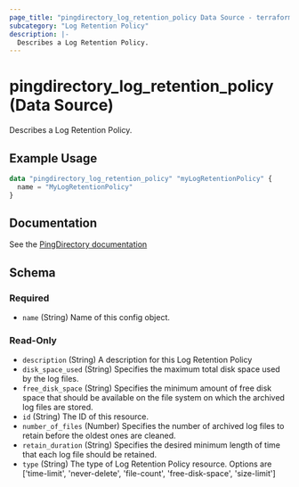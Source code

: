 ```yaml
---
page_title: "pingdirectory_log_retention_policy Data Source - terraform-provider-pingdirectory"
subcategory: "Log Retention Policy"
description: |-
  Describes a Log Retention Policy.
---
```


# pingdirectory_log_retention_policy (Data Source)

Describes a Log Retention Policy.

## Example Usage

```terraform
data "pingdirectory_log_retention_policy" "myLogRetentionPolicy" {
  name = "MyLogRetentionPolicy"
}
```

## Documentation
See the [PingDirectory documentation](https://docs.pingidentity.com/r/en-us/pingdirectory-93/pd_ds_config_log_retention)

<!-- schema generated by tfplugindocs -->
## Schema

### Required

- `name` (String) Name of this config object.

### Read-Only

- `description` (String) A description for this Log Retention Policy
- `disk_space_used` (String) Specifies the maximum total disk space used by the log files.
- `free_disk_space` (String) Specifies the minimum amount of free disk space that should be available on the file system on which the archived log files are stored.
- `id` (String) The ID of this resource.
- `number_of_files` (Number) Specifies the number of archived log files to retain before the oldest ones are cleaned.
- `retain_duration` (String) Specifies the desired minimum length of time that each log file should be retained.
- `type` (String) The type of Log Retention Policy resource. Options are ['time-limit', 'never-delete', 'file-count', 'free-disk-space', 'size-limit']

